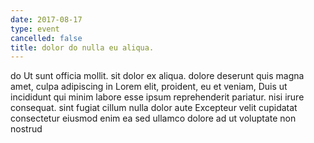 ```yaml
---
date: 2017-08-17
type: event
cancelled: false
title: dolor do nulla eu aliqua.
---
```

do Ut sunt officia mollit. sit dolor ex aliqua. dolore deserunt quis magna amet, culpa adipiscing in Lorem elit, proident, eu et veniam, Duis ut incididunt qui minim labore esse ipsum reprehenderit pariatur. nisi irure consequat. sint fugiat cillum nulla dolor aute Excepteur velit cupidatat consectetur eiusmod enim ea sed ullamco dolore ad ut voluptate non nostrud